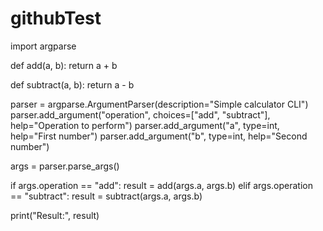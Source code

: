 # githubTest
import argparse

def add(a, b):
    return a + b

def subtract(a, b):
    return a - b

parser = argparse.ArgumentParser(description="Simple calculator CLI")
parser.add_argument("operation", choices=["add", "subtract"], help="Operation to perform")
parser.add_argument("a", type=int, help="First number")
parser.add_argument("b", type=int, help="Second number")

args = parser.parse_args()

if args.operation == "add":
    result = add(args.a, args.b)
elif args.operation == "subtract":
    result = subtract(args.a, args.b)

print("Result:", result)
